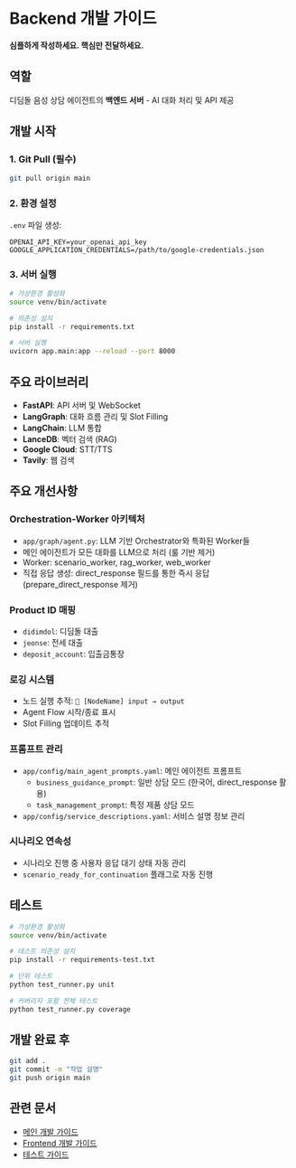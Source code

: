 # Backend 개발 가이드

**심플하게 작성하세요. 핵심만 전달하세요.**

## 역할

디딤돌 음성 상담 에이전트의 **백엔드 서버** - AI 대화 처리 및 API 제공

## 개발 시작

### 1. Git Pull (필수)
```bash
git pull origin main
```

### 2. 환경 설정
`.env` 파일 생성:
```env
OPENAI_API_KEY=your_openai_api_key
GOOGLE_APPLICATION_CREDENTIALS=/path/to/google-credentials.json
```

### 3. 서버 실행
```bash
# 가상환경 활성화
source venv/bin/activate

# 의존성 설치
pip install -r requirements.txt

# 서버 실행
uvicorn app.main:app --reload --port 8000
```

## 주요 라이브러리

- **FastAPI**: API 서버 및 WebSocket
- **LangGraph**: 대화 흐름 관리 및 Slot Filling
- **LangChain**: LLM 통합
- **LanceDB**: 벡터 검색 (RAG)
- **Google Cloud**: STT/TTS
- **Tavily**: 웹 검색

## 주요 개선사항

### Orchestration-Worker 아키텍처
- `app/graph/agent.py`: LLM 기반 Orchestrator와 특화된 Worker들
- 메인 에이전트가 모든 대화를 LLM으로 처리 (룰 기반 제거)
- Worker: scenario_worker, rag_worker, web_worker
- 직접 응답 생성: direct_response 필드를 통한 즉시 응답 (prepare_direct_response 제거)

### Product ID 매핑
- `didimdol`: 디딤돌 대출
- `jeonse`: 전세 대출
- `deposit_account`: 입출금통장

### 로깅 시스템
- 노드 실행 추적: `🔄 [NodeName] input → output`
- Agent Flow 시작/종료 표시
- Slot Filling 업데이트 추적

### 프롬프트 관리
- `app/config/main_agent_prompts.yaml`: 메인 에이전트 프롬프트
  - `business_guidance_prompt`: 일반 상담 모드 (한국어, direct_response 활용)
  - `task_management_prompt`: 특정 제품 상담 모드
- `app/config/service_descriptions.yaml`: 서비스 설명 정보 관리

### 시나리오 연속성
- 시나리오 진행 중 사용자 응답 대기 상태 자동 관리
- `scenario_ready_for_continuation` 플래그로 자동 진행

## 테스트

```bash
# 가상환경 활성화
source venv/bin/activate

# 테스트 의존성 설치
pip install -r requirements-test.txt

# 단위 테스트
python test_runner.py unit

# 커버리지 포함 전체 테스트
python test_runner.py coverage
```

## 개발 완료 후

```bash
git add .
git commit -m "작업 설명"
git push origin main
```

## 관련 문서

- [메인 개발 가이드](../CLAUDE.md)
- [Frontend 개발 가이드](../frontend/CLAUDE.md)
- [테스트 가이드](../README_TESTING.md)